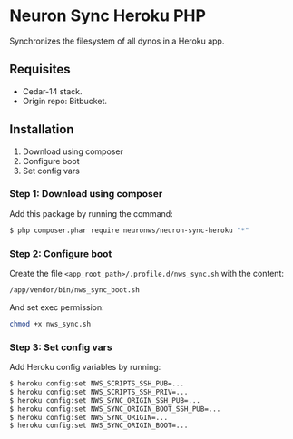 # Neuron Sync Heroku PHP

Synchronizes the filesystem of all dynos in a Heroku app.

## Requisites

- Cedar-14 stack.
- Origin repo: Bitbucket.

## Installation

1. Download using composer
2. Configure boot
3. Set config vars

### Step 1: Download using composer

Add this package by running the command:

``` bash
$ php composer.phar require neuronws/neuron-sync-heroku "*"
```

### Step 2: Configure boot

Create the file `<app_root_path>/.profile.d/nws_sync.sh` with the content:

``` bash
/app/vendor/bin/nws_sync_boot.sh
```

And set exec permission:

``` bash
chmod +x nws_sync.sh
```

### Step 3: Set config vars

Add Heroku config variables by running:

``` bash
$ heroku config:set NWS_SCRIPTS_SSH_PUB=...
$ heroku config:set NWS_SCRIPTS_SSH_PRIV=...
$ heroku config:set NWS_SYNC_ORIGIN_SSH_PUB=...
$ heroku config:set NWS_SYNC_ORIGIN_BOOT_SSH_PUB=...
$ heroku config:set NWS_SYNC_ORIGIN=...
$ heroku config:set NWS_SYNC_ORIGIN_BOOT=...
```
